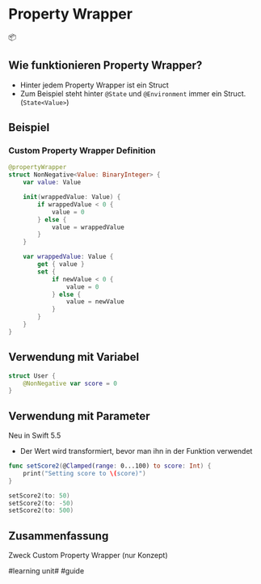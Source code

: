 # Property Wrapper
📦

## Wie funktionieren Property Wrapper?
- Hinter jedem Property Wrapper ist ein Struct
- Zum Beispiel steht hinter `@State` und `@Environment` immer ein Struct. (`State<Value>`)

## Beispiel

### Custom Property Wrapper Definition
```swift
@propertyWrapper
struct NonNegative<Value: BinaryInteger> {
    var value: Value

    init(wrappedValue: Value) {
        if wrappedValue < 0 {
            value = 0
        } else {
            value = wrappedValue
        }
    }

    var wrappedValue: Value {
        get { value }
        set {
            if newValue < 0 {
                value = 0
            } else {
                value = newValue
            }
        }
    }
}
```


## Verwendung mit Variabel
```swift
struct User {
    @NonNegative var score = 0
}
```


## Verwendung mit Parameter

Neu in Swift 5.5

- Der Wert wird transformiert, bevor man ihn in der Funktion verwendet


```swift
func setScore2(@Clamped(range: 0...100) to score: Int) {
    print("Setting score to \(score)")
}

setScore2(to: 50)
setScore2(to: -50)
setScore2(to: 500)
```


## Zusammenfassung
Zweck
Custom Property Wrapper (nur Konzept)

#learning unit# #guide